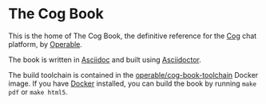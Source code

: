 The Cog Book
============

This is the home of The Cog Book, the definitive reference for the [Cog](https://github.com/operable/cog) chat platform, by [Operable](https://operable.io).

The book is written in [Asciidoc](http://www.methods.co.nz/asciidoc/index.html) and built using [Asciidoctor](http://asciidoctor.org/).

The build toolchain is contained in the [operable/cog-book-toolchain](https://hub.docker.com/r/operable/cog-book-toolchain/) Docker image. If you have [Docker](https://docker.com) installed, you can build the book by running `make pdf` or `make html5`.

